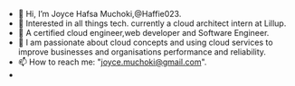 - 👋 Hi, I’m Joyce Hafsa Muchoki,@Haffie023.
- 👀 Interested in all things tech. currently a cloud architect intern at Lillup. 
- 🌱 A certified cloud engineer,web developer and Software Engineer.
- 💞️ I am passionate about cloud concepts and using cloud services to improve businesses and organisations performance and reliability.
- 📫 How to reach me: "joyce.muchoki@gmail.com".
- 

<!---
Haffie023/Haffie023 is a ✨ special ✨ repository because its `README.md` (this file) appears on your GitHub profile.
You can click the Preview link to take a look at your changes.
--->
